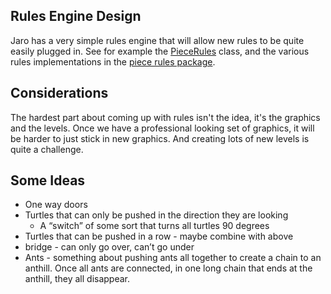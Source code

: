 ## Rules Engine Design ##
Jaro has a very simple rules engine that will allow new rules to be quite easily plugged in.  See for example the [PieceRules](http://code.google.com/p/jaro/source/browse/trunk/src/com/robestone/jaro/PieceRules.java) class, and the various rules implementations in the [piece rules package](http://code.google.com/p/jaro/source/browse/trunk/src/com/robestone/jaro/#jaro%2Fpiecerules).

## Considerations ##
The hardest part about coming up with rules isn't the idea, it's the graphics and the levels.  Once we have a professional looking set of graphics, it will be harder to just stick in new graphics.  And creating lots of new levels is quite a challenge.

## Some Ideas ##
  * One way doors
  * Turtles that can only be pushed in the direction they are looking
    * A “switch” of some sort that turns all turtles 90 degrees
  * Turtles that can be pushed in a row - maybe combine with above
  * bridge - can only go over, can’t go under
  * Ants - something about pushing ants all together to create a chain to an anthill.  Once all ants are connected, in one long chain that ends at the anthill, they all disappear.